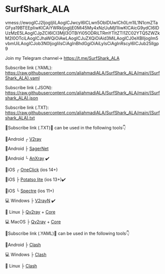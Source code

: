 # SurfShark_ALA

vmess://ewogICJ2IjogIjIiLAogICJwcyI6ICLwn5ObIDUwICh0Lm1lL1N1cmZTaGFya19BTEEpIiwKICAiYWRkIjogIjE0Mi45My4xNzUuMjI1IiwKICAicG9ydCI6IDUzMzE5LAogICJpZCI6ICI3MjI3OTBiYi05ODRiLTRmYTItZTI1ZC02YTQ5ZWZkM2I0OTciLAogICJhaWQiOiAwLAogICJuZXQiOiAid3MiLAogICJ0eXBlIjogIm5vbmUiLAogICJob3N0IjogIiIsCiAgInBhdGgiOiAiLyIsCiAgInRscyI6ICJub25lIgp9

Join my Telegram channel-> https://t.me/SurfShark_ALA

Subscribe link (.YAML): https://raw.githubusercontent.com/aliahmadiALA/SurfShark_ALA/main/(SurfShark_ALA).yaml

Subscribe link (.JSON): https://raw.githubusercontent.com/aliahmadiALA/SurfShark_ALA/main/(Surfshark_ALA).json

Subscribe link (.TXT):  
https://raw.githubusercontent.com/aliahmadiALA/SurfShark_ALA/main/(Surfshark_ALA).txt

🔰Subscribe link (.TXT)🔰 can be used in the following tools👇

📱Android ┌ [V2ray](https://play.google.com/store/apps/details?id=com.v2ray.ang) 

📱Android ├ [SagerNet](https://play.google.com/store/apps/details?id=io.nekohasekai.sagernet&gl) 

📱Android └ [AnXray](https://github.com/XTLS/AnXray/releases/) ✔️


📱iOS ┌ [OneClick](https://apps.apple.com/us/app/oneclick-safe-easy-fast/id1545555197) (ios 14+) 
       
📱iOS ├ [Potatso lite](https://apps.apple.com/us/app/potatso-lite/id1239860606) (ios 13+)✔️

📱iOS └ [Spectre](https://apps.apple.com/us/app/spectre-vpn/id1508712998) (ios 11+) 

                           
💻 Windows ├ [V2rayN](https://github.com/2dust/v2rayN/releases/download/4.27/v2rayN-Core.zip) ✔️


🐧 Linux ├ [Qv2ray](https://github.com/Qv2ray/Qv2ray/releases) + [Core](https://github.com/v2fly/v2ray-core/releases/)


💻 MacOS ├ [Qv2ray](https://github.com/Qv2ray/Qv2ray/releases) + [Core](https://github.com/v2fly/v2ray-core/releases/) 


🔰Subscribe link (.YAML)🔰 can be used in the following tools👇

📱Android ├ [Clash](https://play.google.com/store/apps/details?id=com.github.kr328.clash)

💻 Windows ├ [Clash](https://github.com/Fndroid/clash_for_windows_pkg/releases/download/0.19.3/Clash.for.Windows.Setup.0.19.3.exe) 

🐧 Linux ├ [Clash](https://github.com/Fndroid/clash_for_windows_pkg/releases/download/0.19.3/Clash.for.Windows-0.19.3-x64-linux.tar.gz) 
